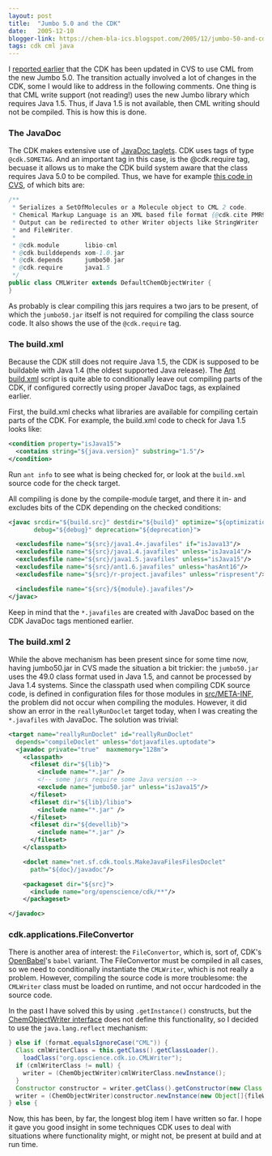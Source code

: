 ```yaml
---
layout: post
title:  "Jumbo 5.0 and the CDK"
date:   2005-12-10
blogger-link: https://chem-bla-ics.blogspot.com/2005/12/jumbo-50-and-cdk.html
tags: cdk cml java
---
```


I [reported earlier](http://chem-bla-ics.blogspot.com/2005/12/jumbo-50-and-cml-support-in-cdk.html) that the CDK has been updated in CVS to use
CML from the new Jumbo 5.0. The transition actually involved a lot of changes in the CDK, some I would like to address in the following comments.
One thing is that CML write support (not reading!) uses the new Jumbo library which requires Java 1.5. Thus, if Java 1.5 is not available,
then CML writing should not be compiled. This is how this is done.

### The JavaDoc

The CDK makes extensive use of [JavaDoc taglets](http://java.sun.com/j2se/1.5.0/docs/guide/javadoc/taglet/spec/com/sun/tools/doclets/Taglet.html).
CDK uses tags of type `@cdk.SOMETAG`. And an important tag in this case, is the @cdk.require tag, becuase it allows us to make the CDK build
system aware that the class requires Java 5.0 to be compiled. Thus, we have for example
[this code in CVS](http://cvs.sourceforge.net/viewcvs.py/cdk/cdk/src/org/openscience/cdk/io/CMLWriter.java?rev=1.90&view=log), of which bits are:

```java
/**
 * Serializes a SetOfMolecules or a Molecule object to CML 2 code.
 * Chemical Markup Language is an XML based file format {@cdk.cite PMR99}.
 * Output can be redirected to other Writer objects like StringWriter
 * and FileWriter.
 *
 * @cdk.module       libio-cml
 * @cdk.builddepends xom-1.0.jar
 * @cdk.depends      jumbo50.jar
 * @cdk.require      java1.5
 */
public class CMLWriter extends DefaultChemObjectWriter {
}
```

As probably is clear compiling this jars requires a two jars to be present, of which the `jumbo50.jar` itself is not required for compiling
the class source code. It also shows the use of the `@cdk.require` tag.

### The build.xml

Because the CDK still does not require Java 1.5, the CDK is supposed to be buildable with Java 1.4 (the oldest supported Java release). The
[Ant](http://ant.apache.org/) [build.xml](http://cvs.sourceforge.net/viewcvs.py/cdk/cdk/build.xml?rev=1.310&view=markup) script is quite
able to conditionally leave out compiling parts of the CDK, if configured correctly using proper JavaDoc tags, as explained earlier.

First, the build.xml checks what libraries are available for compiling certain parts of the CDK. For example, the build.xml code to check for Java 1.5 looks like:

```xml
<condition property="isJava15">
  <contains string="${java.version}" substring="1.5"/>
</condition>
```

Run `ant info` to see what is being checked for, or look at the `build.xml` source code for the check target.

All compiling is done by the compile-module target, and there it in- and excludes bits of the CDK depending on the checked conditions:

```xml
<javac srcdir="${build.src}" destdir="${build}" optimize="${optimization}" 
       debug="${debug}" deprecation="${deprecation}">

  <excludesfile name="${src}/java1.4+.javafiles" if="isJava13"/>
  <excludesfile name="${src}/java1.4.javafiles" unless="isJava14"/>
  <excludesfile name="${src}/java1.5.javafiles" unless="isJava15"/>
  <excludesfile name="${src}/ant1.6.javafiles" unless="hasAnt16"/>
  <excludesfile name="${src}/r-project.javafiles" unless="rispresent"/>

  <includesfile name="${src}/${module}.javafiles"/>
</javac>
```

Keep in mind that the `*.javafiles` are created with JavaDoc based on the CDK JavaDoc tags mentioned earlier.

### The build.xml 2

While the above mechanism has been present since for some time now, having jumbo50.jar in CVS made the situation a bit trickier:
the `jumbo50.jar` uses the 49.0 class format used in Java 1.5, and cannot be processed by Java 1.4 systems. Since the classpath
used when compiling CDK source code, is defined in configuration files for those modules in
[src/META-INF](http://cvs.sourceforge.net/viewcvs.py/cdk/cdk/src/META-INF/), the problem did not occur when compiling the modules.
However, it did show an error in the `reallyRunDoclet` target today, when I was creating the `*.javafiles` with JavaDoc.
The solution was trivial:

```xml
<target name="reallyRunDoclet" id="reallyRunDoclet"
  depends="compileDoclet" unless="dotjavafiles.uptodate">
  <javadoc private="true"  maxmemory="128m">
    <classpath>
      <fileset dir="${lib}">
        <include name="*.jar" />
        <!-- some jars require some Java version -->
        <exclude name="jumbo50.jar" unless="isJava15"/>
      </fileset>
      <fileset dir="${lib}/libio">
        <include name="*.jar" />
      </fileset>
      <fileset dir="${devellib}">
        <include name="*.jar" />
      </fileset>
    </classpath>

    <doclet name="net.sf.cdk.tools.MakeJavaFilesFilesDoclet"
      path="${doc}/javadoc"/>

    <packageset dir="${src}">
      <include name="org/openscience/cdk/**"/>
    </packageset>

</javadoc>
```

### cdk.applications.FileConvertor

There is another area of interest: the `FileConvertor`, which is, sort of, CDK's
[OpenBabel](http://openbabel.sf.net/)'s `babel` variant. The FileConvertor must
be compiled in all cases, so we need to conditionally instantiate the `CMLWriter`, which is not really a problem. However, compiling
the source code is more troublesome: the `CMLWriter` class must be loaded on runtime, and not occur hardcoded in the source code.

In the past I have solved this by using `.getInstance()` constructs, but the
[ChemObjectWriter interface](http://cvs.sourceforge.net/viewcvs.py/cdk/cdk/src/org/openscience/cdk/io/ChemObjectWriter.java?rev=1.19&view=log) does not define this
functionality, so I decided to use the `java.lang.reflect` mechanism:

```java
} else if (format.equalsIgnoreCase("CML")) {
  Class cmlWriterClass = this.getClass().getClassLoader().
    loadClass("org.opscience.cdk.io.CMLWriter");
  if (cmlWriterClass != null) {
    writer = (ChemObjectWriter)cmlWriterClass.newInstance();
  }
  Constructor constructor = writer.getClass().getConstructor(new Class[]{Writer.class});
  writer = (ChemObjectWriter)constructor.newInstance(new Object[]{fileWriter});
} else {
```

Now, this has been, by far, the longest blog item I have written so far. I hope it gave you good insight in some techniques CDK uses to deal with
situations where functionality might, or might not, be present at build and at run time.
